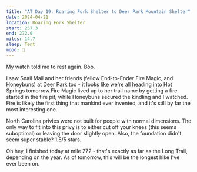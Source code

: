 ```yaml
---
title: "AT Day 19: Roaring Fork Shelter to Deer Park Mountain Shelter"
date: 2024-04-21
location: Roaring Fork Shelter
start: 257.3
end: 272.0
miles: 14.7
sleep: Tent
mood: 🙂
---
```

My watch told me to rest again. Boo.

I saw Snail Mail and her friends (fellow End-to-Ender Fire Magic, and Honeybuns) at Deer Park too - it looks like we're all heading into Hot Springs tomorrow.Fire Magic lived up to her trail name by getting a fire started in the fire pit, while Honeybuns secured the kindling and I watched. Fire is likely the first thing that mankind ever invented, and it's still by far the most interesting one.

North Carolina privies were not built for people with normal dimensions. The only way to fit into this privy is to either cut off your knees (this seems suboptimal) or leaving the door slightly open. Also, the foundation didn't seem super stable? 1.5/5 stars.

Oh hey, I finished today at mile 272 - that's exactly as far as the Long Trail, depending on the year. As of tomorrow, this will be the longest hike I've ever been on.
